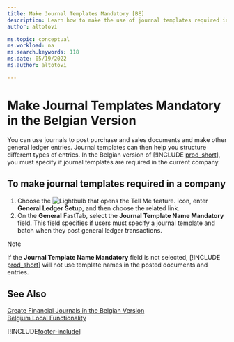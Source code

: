 ```yaml
---
title: Make Journal Templates Mandatory [BE]
description: Learn how to make the use of journal templates required in the Belgian version.
author: altotovi

ms.topic: conceptual
ms.workload: na
ms.search.keywords: 118
ms.date: 05/19/2022
ms.author: altotovi

---
```


# Make Journal Templates Mandatory in the Belgian Version

You can use journals to post purchase and sales documents and make other general ledger entries. Journal templates can then help you structure different types of entries. In the Belgian version of [!INCLUDE [prod_short](../../includes/prod_short.md)], you must specify if journal templates are required in the current company.  

## To make journal templates required in a company

1. Choose the ![Lightbulb that opens the Tell Me feature.](../../media/ui-search/search_small.png "Tell me what you want to do") icon, enter **General Ledger Setup**, and then choose the related link.  
2. On the **General** FastTab, select the **Journal Template Name Mandatory** field. This field specifies if users must specify a journal template and batch when they post general ledger transactions.  

> [!NOTE]  
> If the **Journal Template Name Mandatory** field is not selected, [!INCLUDE [prod_short](../../includes/prod_short.md)] will not use template names in the posted documents and entries.

## See Also

[Create Financial Journals in the Belgian Version](how-to-create-financial-journals.md)  
[Belgium Local Functionality](belgium-local-functionality.md)  


[!INCLUDE[footer-include](../../includes/footer-banner.md)]
